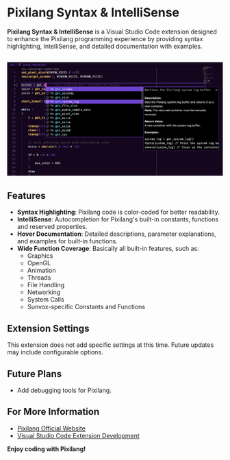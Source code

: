 # Pixilang Syntax & IntelliSense

**Pixilang Syntax & IntelliSense** is a Visual Studio Code extension designed to enhance the Pixilang programming experience by providing syntax highlighting, IntelliSense, and detailed documentation with examples.

![Demo Screenshot](./demo.png)
---

## Features

- **Syntax Highlighting**: Pixilang code is color-coded for better readability.
- **IntelliSense**: Autocompletion for Pixilang's built-in constants, functions and reserved properties.
- **Hover Documentation**: Detailed descriptions, parameter explanations, and examples for built-in functions.
- **Wide Function Coverage**: Basically all built-in features, such as:
  - Graphics
  - OpenGL
  - Animation
  - Threads
  - File Handling
  - Networking
  - System Calls
  - Sunvox-specific Constants and Functions

## Extension Settings

This extension does not add specific settings at this time. Future updates may include configurable options.

## Future Plans

- Add debugging tools for Pixilang.

## For More Information

- [Pixilang Official Website](http://warmplace.ru/soft/pixilang/)
- [Visual Studio Code Extension Development](https://code.visualstudio.com/api)

**Enjoy coding with Pixilang!**
